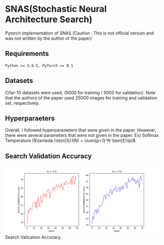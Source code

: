 # SNAS(Stochastic Neural Architecture Search)
Pytorch implementation of SNAS (Caution : This is not official version and was not written by the author of the paper)

## Requirements
```
Python >= 3.6.5, PyTorch == 0.1
```

## Datasets
Cifar-10 datasets were used, (5000 for training / 5000 for validation).
Note that the authors of the paper used 25000 images for training and validation set, respectively.

## Hyperparaeters
Overall, I followed hyperparameters that were given in the paper.
However, there were several parameters that were not given in the paper.
Ex) Softmax Temperature ($\lambda $)$\text{S}_1(N) = \sum_{p=1}^N \text{E}(p)$

## Search Validation Accuracy
![1](./Search_Validation.png)
Search Valication Accuracy. 

